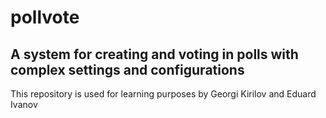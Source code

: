 # pollvote

## A system for creating and voting in polls with complex settings and configurations

This repository is used for learning purposes by Georgi Kirilov and Eduard Ivanov
